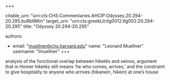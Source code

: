 +++


citable_urn: "urn:cts:CHS:Commentaries.AHCIP:Odyssey.20.294-20.295.buRb6Mm"
target_urn: "urn:cts:greekLit:tlg0012.tlg002:20.294-20.295"
title: "Odyssey 20.294-20.295"

authors:
- email: "muellner@chs.harvard.edu"
  name: "Leonard Muellner"
  username: "lmuellner"
+++

<p>analysis of the functional overlap between hiketēs and xeinos, argument that in Homer hiketēs still means ‘he who comes, arrives,’ and the constraint to give hospitality to anyone who arrives (hikanein, hikein) at one’s house</p>